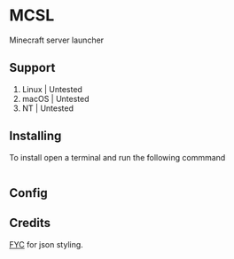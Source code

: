 # MCSL
Minecraft server launcher

## Support
1) Linux | Untested
2) macOS | Untested
3) NT | Untested

## Installing
To install open a terminal and run the following commmand
```bash

```

## Config

## Credits
[FYC](https://github.com/HttpAnimation/FYC-Rewrite-V2/) for json styling.